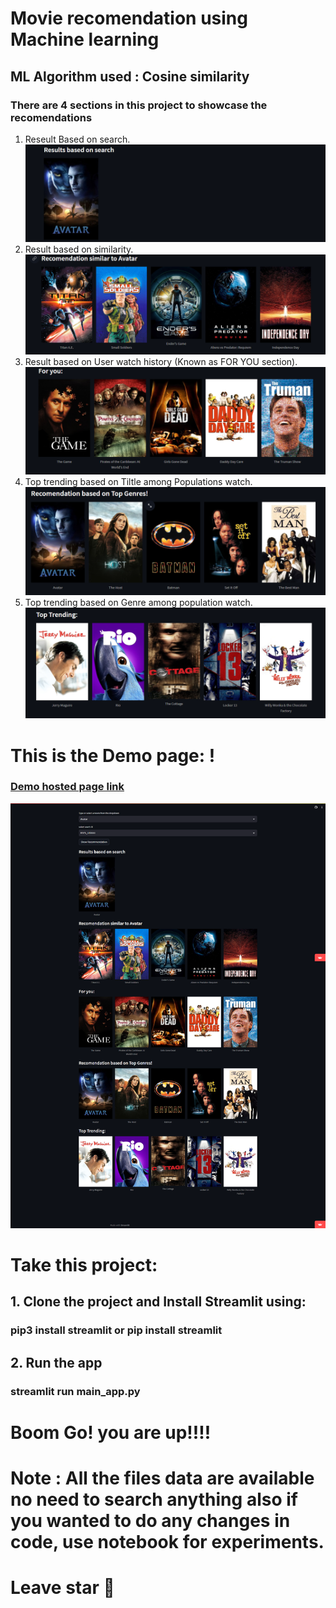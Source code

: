 # Movie recomendation using Machine learning
## ML Algorithm used : Cosine similarity

### There are 4 sections in this project to showcase the recomendations
1. Reseult Based on search.
![Alt text](readmdasset/image.png)
2. Result based on similarity.
![Alt text](readmdasset/image-1.png)
3. Result based on User watch history (Known as FOR YOU section).
![Alt text](readmdasset/image-2.png)
4. Top trending based on Tiltle among Populations watch.
![Alt text](readmdasset/image-3.png)
5. Top trending based on Genre among population watch.
![Alt text](readmdasset/image-4.png)

# This is the Demo page: !
### [Demo hosted page link](https://movierecgit-gtzdpvpweeynvj93ugjsn7.streamlit.app/)
![Alt text](readmdasset/screencapture-movierecgit-gtzdpvpweeynvj93ugjsn7-streamlit-app-2023-08-30-14_41_18.png)


# Take this project:
## 1. Clone the project and Install Streamlit using:
 ### pip3 install streamlit or pip install streamlit

## 2. Run the app
 ### streamlit run main_app.py

# Boom Go! you are up!!!! 


# Note : All the files data are available no need to search anything also if you wanted to do any changes in code, use notebook for experiments.

# Leave star 🌟